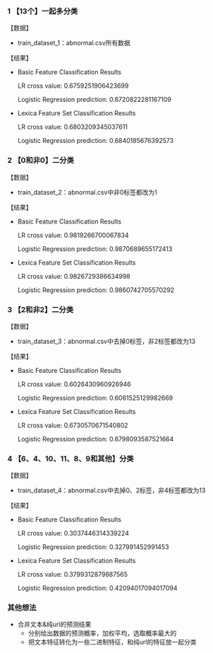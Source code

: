 ### 1 【13个】一起多分类

【数据】

- train_dataset_1：abnormal.csv所有数据  

【结果】

- Basic Feature Classification Results

  LR cross value:  0.6759251906423699

  Logistic Regression prediction:  0.6720822281167109

- Lexica Feature Set Classification Results

  LR cross value:  0.6803209345037611

  Logistic Regression prediction:  0.6840185676392573



### 2 【0和非0】二分类

【数据】

- train_dataset_2：abnormal.csv中非0标签都改为1

【结果】

- Basic Feature Classification Results 

  LR cross value:  0.9819266700067834

  Logistic Regression prediction:  0.9870689655172413

- Lexica Feature Set Classification Results 

  LR cross value:  0.9826729386634998 

  Logistic Regression prediction:  0.9860742705570292



### 3 【2和非2】二分类

【数据】

- train_dataset_3：abnormal.csv中去掉0标签，非2标签都改为13

【结果】

- Basic Feature Classification Results 

  LR cross value:  0.6026430960926946 

  Logistic Regression prediction:  0.6061525129982669

- Lexica Feature Set Classification Results 

  LR cross value:  0.6730570671540802 

  Logistic Regression prediction:  0.6798093587521664



### 4 【6、4、10、11、8、9和其他】分类

【数据】

- train_dataset_4：abnormal.csv中去掉0、2标签，非4标签都改为13

【结果】

- Basic Feature Classification Results 

  LR cross value:  0.3037446314339224 

  Logistic Regression prediction:  0.327991452991453  

- Lexica Feature Set Classification Results 

  LR cross value:  0.3799312879887565 

  Logistic Regression prediction:  0.42094017094017094



### 其他想法

- 合并文本&纯url的预测结果
  - 分别给出数据的预测概率，加权平均，选取概率最大的
  - 把文本特征转化为一些二进制特征，和纯url的特征放一起分类